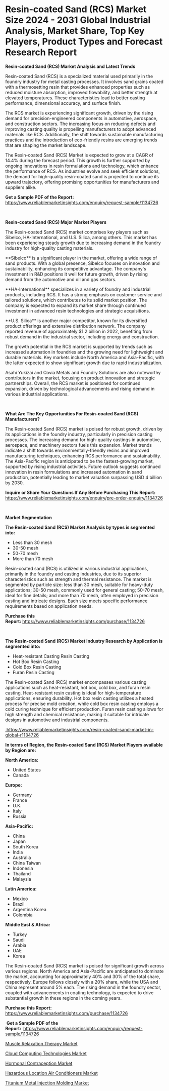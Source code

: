 <p><h1>Resin-coated Sand (RCS) Market Size 2024 - 2031 Global Industrial Analysis, Market Share, Top Key Players, Product Types and Forecast Research Report</h1></p><p><strong>Resin-coated Sand (RCS) Market Analysis and Latest Trends</strong></p>
<p><p>Resin-coated Sand (RCS) is a specialized material used primarily in the foundry industry for metal casting processes. It involves sand grains coated with a thermosetting resin that provides enhanced properties such as reduced moisture absorption, improved flowability, and better strength at elevated temperatures. These characteristics lead to better casting performance, dimensional accuracy, and surface finish.</p><p>The RCS market is experiencing significant growth, driven by the rising demand for precision-engineered components in automotive, aerospace, and construction sectors. The increasing focus on reducing defects and improving casting quality is propelling manufacturers to adopt advanced materials like RCS. Additionally, the shift towards sustainable manufacturing practices and the introduction of eco-friendly resins are emerging trends that are shaping the market landscape.</p><p>The Resin-coated Sand (RCS) Market is expected to grow at a CAGR of 14.4% during the forecast period. This growth is further supported by ongoing innovations in resin formulations and technology, which enhance the performance of RCS. As industries evolve and seek efficient solutions, the demand for high-quality resin-coated sand is projected to continue its upward trajectory, offering promising opportunities for manufacturers and suppliers alike.</p></p>
<p><strong>Get a Sample PDF of the Report:&nbsp;</strong> <a href="https://www.reliablemarketinsights.com/enquiry/request-sample/1134726?utm_campaign=1405&utm_medium=2&utm_source=Github&utm_content=ia&utm_term=08102024&utm_id=resin-coated-sand-rcs">https://www.reliablemarketinsights.com/enquiry/request-sample/1134726</a></p>
<p>&nbsp;</p>
<p><strong>Resin-coated Sand (RCS) Major Market Players</strong></p>
<p><p>The Resin-coated Sand (RCS) market comprises key players such as Sibelco, HA-International, and U.S. Silica, among others. This market has been experiencing steady growth due to increasing demand in the foundry industry for high-quality casting materials.</p><p>**Sibelco** is a significant player in the market, offering a wide range of sand products. With a global presence, Sibelco focuses on innovation and sustainability, enhancing its competitive advantage. The company's investment in R&D positions it well for future growth, driven by rising demand from the automotive and oil and gas sectors.</p><p>**HA-International** specializes in a variety of foundry and industrial products, including RCS. It has a strong emphasis on customer service and tailored solutions, which contributes to its solid market position. The company is expected to expand its market share through continued investment in advanced resin technologies and strategic acquisitions.</p><p>**U.S. Silica** is another major competitor, known for its diversified product offerings and extensive distribution network. The company reported revenue of approximately $1.2 billion in 2022, benefiting from robust demand in the industrial sector, including energy and construction.</p><p>The growth potential in the RCS market is supported by trends such as increased automation in foundries and the growing need for lightweight and durable materials. Key markets include North America and Asia-Pacific, with the latter expected to show significant growth due to rapid industrialization.</p><p>Asahi Yukizai and Covia Metals and Foundry Solutions are also noteworthy contributors in the market, focusing on product innovation and strategic partnerships. Overall, the RCS market is positioned for continued expansion, driven by technological advancements and rising demand in various industrial applications.</p></p>
<p>&nbsp;</p>
<p><strong>What Are The Key Opportunities For Resin-coated Sand (RCS) Manufacturers?</strong></p>
<p><p>The Resin-coated Sand (RCS) market is poised for robust growth, driven by its applications in the foundry industry, particularly in precision casting processes. The increasing demand for high-quality castings in automotive, aerospace, and machinery sectors fuels this expansion. Market trends indicate a shift towards environmentally-friendly resins and improved manufacturing techniques, enhancing RCS performance and sustainability. The Asia-Pacific region is anticipated to be the fastest-growing market, supported by rising industrial activities. Future outlook suggests continued innovation in resin formulations and increased automation in sand production, potentially leading to market valuation surpassing USD 4 billion by 2030.</p></p>
<p><strong>Inquire or Share Your Questions If Any Before Purchasing This Report:</strong> <a href="https://www.reliablemarketinsights.com/enquiry/pre-order-enquiry/1134726?utm_campaign=1405&utm_medium=2&utm_source=Github&utm_content=ia&utm_term=08102024&utm_id=resin-coated-sand-rcs">https://www.reliablemarketinsights.com/enquiry/pre-order-enquiry/1134726</a></p>
<p>&nbsp;</p>
<p><strong>Market Segmentation</strong></p>
<p><strong>The Resin-coated Sand (RCS) Market Analysis by types is segmented into:</strong></p>
<p><ul><li>Less than 30 mesh</li><li>30-50 mesh</li><li>50-70 mesh</li><li>More than 70 mesh</li></ul></p>
<p><p>Resin-coated sand (RCS) is utilized in various industrial applications, primarily in the foundry and casting industries, due to its superior characteristics such as strength and thermal resistance. The market is segmented by particle size: less than 30 mesh, suitable for heavy-duty applications; 30-50 mesh, commonly used for general casting; 50-70 mesh, ideal for fine details; and more than 70 mesh, often employed in precision casting and intricate designs. Each size meets specific performance requirements based on application needs.</p></p>
<p><strong>Purchase this Report:&nbsp;</strong><a href="https://www.reliablemarketinsights.com/purchase/1134726?utm_campaign=1405&utm_medium=2&utm_source=Github&utm_content=ia&utm_term=08102024&utm_id=resin-coated-sand-rcs">https://www.reliablemarketinsights.com/purchase/1134726</a></p>
<p>&nbsp;</p>
<p><strong>The Resin-coated Sand (RCS) Market Industry Research by Application is segmented into:</strong></p>
<p><ul><li>Heat-resistant Casting Resin Casting</li><li>Hot Box Resin Casting</li><li>Cold Box Resin Casting</li><li>Furan Resin Casting</li></ul></p>
<p><p>The Resin-coated Sand (RCS) market encompasses various casting applications such as heat-resistant, hot box, cold box, and furan resin casting. Heat-resistant resin casting is ideal for high-temperature applications, ensuring durability. Hot box resin casting utilizes a heated process for precise mold creation, while cold box resin casting employs a cold curing technique for efficient production. Furan resin casting allows for high strength and chemical resistance, making it suitable for intricate designs in automotive and industrial components.</p></p>
<p><a href="https://www.reliablemarketinsights.com/resin-coated-sand-market-in-global-r1134726?utm_campaign=1405&utm_medium=2&utm_source=Github&utm_content=ia&utm_term=08102024&utm_id=resin-coated-sand-rcs">&nbsp;https://www.reliablemarketinsights.com/resin-coated-sand-market-in-global-r1134726</a></p>
<p><strong>In terms of Region, the Resin-coated Sand (RCS) Market Players available by Region are:</strong></p>
<p>
    <p> <strong> North America: </strong>
        <ul>
            <li>United States</li>
            <li>Canada</li>
        </ul>
        </p> 
    <p> <strong> Europe: </strong>
        <ul>
            <li>Germany</li>
            <li>France</li>
            <li>U.K.</li>
            <li>Italy</li>
            <li>Russia</li>
        </ul>
        </p> 
    <p> <strong> Asia-Pacific: </strong>
        <ul>
            <li>China</li>
            <li>Japan</li>
            <li>South Korea</li>
            <li>India</li>
            <li>Australia</li>
            <li>China Taiwan</li>
            <li>Indonesia</li>
            <li>Thailand</li>
            <li>Malaysia</li>
        </ul>
        </p> 
    <p> <strong> Latin America: </strong>
        <ul>
            <li>Mexico</li>
            <li>Brazil</li>
            <li>Argentina Korea</li>
            <li>Colombia</li>
        </ul>
        </p> 
    <p> <strong> Middle East & Africa: </strong>
        <ul>
            <li>Turkey</li>
            <li>Saudi</li>
            <li>Arabia</li>
            <li>UAE</li>
            <li>Korea</li>
        </ul>
    </p>
    </p>
<p><p>The Resin-coated Sand (RCS) market is poised for significant growth across various regions. North America and Asia-Pacific are anticipated to dominate the market, accounting for approximately 40% and 30% of the total share, respectively. Europe follows closely with a 20% share, while the USA and China represent around 5% each. The rising demand in the foundry sector, coupled with advancements in coating technology, is expected to drive substantial growth in these regions in the coming years.</p></p>
<p><strong>Purchase this Report: </strong><a href="https://www.reliablemarketinsights.com/purchase/1134726?utm_campaign=1405&utm_medium=2&utm_source=Github&utm_content=ia&utm_term=08102024&utm_id=resin-coated-sand-rcs">https://www.reliablemarketinsights.com/purchase/1134726</a></p>
<p>&nbsp;<strong>Get a Sample PDF of the Report:&nbsp;&nbsp;</strong><a href="https://www.reliablemarketinsights.com/enquiry/request-sample/1134726?utm_campaign=1405&utm_medium=2&utm_source=Github&utm_content=ia&utm_term=08102024&utm_id=resin-coated-sand-rcs">https://www.reliablemarketinsights.com/enquiry/request-sample/1134726</a></p>
<p><strong></strong></p>
<p><p><a href="https://www.linkedin.com/pulse/muscle-relaxation-therapy-spectrum-usage-patterns-sector-ulfrf?utm_campaign=1405&utm_medium=2&utm_source=Github&utm_content=ia&utm_term=08102024&utm_id=resin-coated-sand-rcs">Muscle Relaxation Therapy Market</a></p><p><a href="https://www.linkedin.com/pulse/cloud-computing-technologies-market-essentials-key-players-3gjbe?utm_campaign=1405&utm_medium=2&utm_source=Github&utm_content=ia&utm_term=08102024&utm_id=resin-coated-sand-rcs">Cloud Computing Technologies Market</a></p><p><a href="https://www.linkedin.com/pulse/exploring-hormonal-contraception-market-dynamics-revenue-fxsgf?utm_campaign=1405&utm_medium=2&utm_source=Github&utm_content=ia&utm_term=08102024&utm_id=resin-coated-sand-rcs">Hormonal Contraception Market</a></p><p><a href="https://www.linkedin.com/pulse/global-hazardous-location-air-conditioners-market-analysis-8ppcf?utm_campaign=1405&utm_medium=2&utm_source=Github&utm_content=ia&utm_term=08102024&utm_id=resin-coated-sand-rcs">Hazardous Location Air Conditioners Market</a></p><p><a href="https://www.linkedin.com/pulse/navigating-global-titanium-metal-injection-molding-market-ad4wf?utm_campaign=1405&utm_medium=2&utm_source=Github&utm_content=ia&utm_term=08102024&utm_id=resin-coated-sand-rcs">Titanium Metal Injection Molding Market</a></p></p>